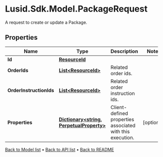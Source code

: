 # Lusid.Sdk.Model.PackageRequest
A request to create or update a Package.

## Properties

Name | Type | Description | Notes
------------ | ------------- | ------------- | -------------
**Id** | [**ResourceId**](ResourceId.md) |  | 
**OrderIds** | [**List&lt;ResourceId&gt;**](ResourceId.md) | Related order ids. | 
**OrderInstructionIds** | [**List&lt;ResourceId&gt;**](ResourceId.md) | Related order instruction ids. | 
**Properties** | [**Dictionary&lt;string, PerpetualProperty&gt;**](PerpetualProperty.md) | Client-defined properties associated with this execution. | [optional] 

[Back to Model list](../README.md#documentation-for-models) &#8226; [Back to API list](../README.md#documentation-for-api-endpoints) &#8226; [Back to README](../README.md)

